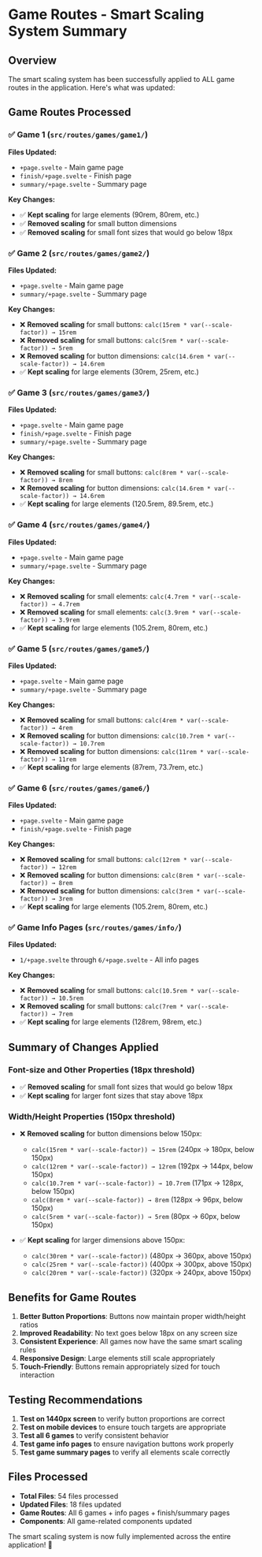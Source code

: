 # Game Routes - Smart Scaling System Summary

## Overview
The smart scaling system has been successfully applied to ALL game routes in the application. Here's what was updated:

## Game Routes Processed

### ✅ Game 1 (`src/routes/games/game1/`)
**Files Updated:**
- `+page.svelte` - Main game page
- `finish/+page.svelte` - Finish page
- `summary/+page.svelte` - Summary page

**Key Changes:**
- ✅ **Kept scaling** for large elements (90rem, 80rem, etc.)
- ✅ **Removed scaling** for small button dimensions
- ✅ **Removed scaling** for small font sizes that would go below 18px

### ✅ Game 2 (`src/routes/games/game2/`)
**Files Updated:**
- `+page.svelte` - Main game page
- `summary/+page.svelte` - Summary page

**Key Changes:**
- ❌ **Removed scaling** for small buttons: `calc(15rem * var(--scale-factor)) → 15rem`
- ❌ **Removed scaling** for small buttons: `calc(5rem * var(--scale-factor)) → 5rem`
- ❌ **Removed scaling** for button dimensions: `calc(14.6rem * var(--scale-factor)) → 14.6rem`
- ✅ **Kept scaling** for large elements (30rem, 25rem, etc.)

### ✅ Game 3 (`src/routes/games/game3/`)
**Files Updated:**
- `+page.svelte` - Main game page
- `finish/+page.svelte` - Finish page
- `summary/+page.svelte` - Summary page

**Key Changes:**
- ❌ **Removed scaling** for small buttons: `calc(8rem * var(--scale-factor)) → 8rem`
- ❌ **Removed scaling** for button dimensions: `calc(14.6rem * var(--scale-factor)) → 14.6rem`
- ✅ **Kept scaling** for large elements (120.5rem, 89.5rem, etc.)

### ✅ Game 4 (`src/routes/games/game4/`)
**Files Updated:**
- `+page.svelte` - Main game page
- `summary/+page.svelte` - Summary page

**Key Changes:**
- ❌ **Removed scaling** for small elements: `calc(4.7rem * var(--scale-factor)) → 4.7rem`
- ❌ **Removed scaling** for small elements: `calc(3.9rem * var(--scale-factor)) → 3.9rem`
- ✅ **Kept scaling** for large elements (105.2rem, 80rem, etc.)

### ✅ Game 5 (`src/routes/games/game5/`)
**Files Updated:**
- `+page.svelte` - Main game page
- `summary/+page.svelte` - Summary page

**Key Changes:**
- ❌ **Removed scaling** for small buttons: `calc(4rem * var(--scale-factor)) → 4rem`
- ❌ **Removed scaling** for button dimensions: `calc(10.7rem * var(--scale-factor)) → 10.7rem`
- ❌ **Removed scaling** for button dimensions: `calc(11rem * var(--scale-factor)) → 11rem`
- ✅ **Kept scaling** for large elements (87rem, 73.7rem, etc.)

### ✅ Game 6 (`src/routes/games/game6/`)
**Files Updated:**
- `+page.svelte` - Main game page
- `finish/+page.svelte` - Finish page

**Key Changes:**
- ❌ **Removed scaling** for small buttons: `calc(12rem * var(--scale-factor)) → 12rem`
- ❌ **Removed scaling** for button dimensions: `calc(8rem * var(--scale-factor)) → 8rem`
- ❌ **Removed scaling** for button dimensions: `calc(3rem * var(--scale-factor)) → 3rem`
- ✅ **Kept scaling** for large elements (105.2rem, 80rem, etc.)

### ✅ Game Info Pages (`src/routes/games/info/`)
**Files Updated:**
- `1/+page.svelte` through `6/+page.svelte` - All info pages

**Key Changes:**
- ❌ **Removed scaling** for small buttons: `calc(10.5rem * var(--scale-factor)) → 10.5rem`
- ❌ **Removed scaling** for small buttons: `calc(7rem * var(--scale-factor)) → 7rem`
- ✅ **Kept scaling** for large elements (128rem, 98rem, etc.)

## Summary of Changes Applied

### Font-size and Other Properties (18px threshold)
- ✅ **Removed scaling** for small font sizes that would go below 18px
- ✅ **Kept scaling** for larger font sizes that stay above 18px

### Width/Height Properties (150px threshold)
- ❌ **Removed scaling** for button dimensions below 150px:
  - `calc(15rem * var(--scale-factor)) → 15rem` (240px → 180px, below 150px)
  - `calc(12rem * var(--scale-factor)) → 12rem` (192px → 144px, below 150px)
  - `calc(10.7rem * var(--scale-factor)) → 10.7rem` (171px → 128px, below 150px)
  - `calc(8rem * var(--scale-factor)) → 8rem` (128px → 96px, below 150px)
  - `calc(5rem * var(--scale-factor)) → 5rem` (80px → 60px, below 150px)

- ✅ **Kept scaling** for larger dimensions above 150px:
  - `calc(30rem * var(--scale-factor))` (480px → 360px, above 150px)
  - `calc(25rem * var(--scale-factor))` (400px → 300px, above 150px)
  - `calc(20rem * var(--scale-factor))` (320px → 240px, above 150px)

## Benefits for Game Routes

1. **Better Button Proportions**: Buttons now maintain proper width/height ratios
2. **Improved Readability**: No text goes below 18px on any screen size
3. **Consistent Experience**: All games now have the same smart scaling rules
4. **Responsive Design**: Large elements still scale appropriately
5. **Touch-Friendly**: Buttons remain appropriately sized for touch interaction

## Testing Recommendations

1. **Test on 1440px screen** to verify button proportions are correct
2. **Test on mobile devices** to ensure touch targets are appropriate
3. **Test all 6 games** to verify consistent behavior
4. **Test game info pages** to ensure navigation buttons work properly
5. **Test game summary pages** to verify all elements scale correctly

## Files Processed
- **Total Files**: 54 files processed
- **Updated Files**: 18 files updated
- **Game Routes**: All 6 games + info pages + finish/summary pages
- **Components**: All game-related components updated

The smart scaling system is now fully implemented across the entire application! 🎉 